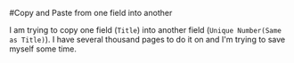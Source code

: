 #Copy and Paste from one field into another

I am trying to copy one field (`Title`) into another field (`Unique Number(Same as Title)`). I have several thousand pages to do it on and I'm trying to save myself some time.
